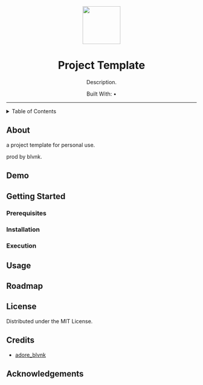 <div align="center">
  <img src="<logo_path>" width=100> <!-- Logo -->
  <h1>Project Template</h1> <!-- Title -->
  <p>
    Description.
  </p> <!-- Description -->
  <p>
    Built With: &bull;
  </p> <!-- Built With -->
</div>

---

<details>
<summary>Table of Contents</summary>

- [About](#about)
- [Demo](#demo)
- [Getting Started](#getting-started)
  - [Prerequisites](#prerequisites)
  - [Installation](#installation)
  - [Execution](#execution)
- [Usage](#usage)
- [Roadmap](#roadmap)
</details>

## About

a project template for personal use.

prod by blvnk.

## Demo

## Getting Started

### Prerequisites

### Installation

### Execution

## Usage

## Roadmap

## License <!-- omit in toc -->

Distributed under the MIT License.

## Credits <!-- omit in toc -->

- [adore_blvnk](https://x.com/adore_blvnk)

## Acknowledgements  <!-- omit in toc -->

<!-- Inspired by Best-README-Template (https://github.com/othneildrew/Best-README-Template) -->
<!-- Table of Contents generated by Markdown All in One (https://github.com/yzhang-gh/vscode-markdown) -->
